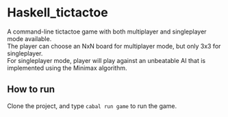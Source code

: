 # Haskell_tictactoe
A command-line tictactoe game with both multiplayer and singleplayer mode available. \
The player can choose an NxN board for multiplayer mode, but only 3x3 for singleplayer. \
For singleplayer mode, player will play against an unbeatable AI that is implemented using the Minimax algorithm.

## How to run
Clone the project, and type `cabal run game` to run the game.
